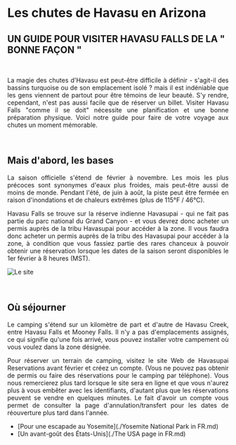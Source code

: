 # Les chutes de Havasu en Arizona

## UN GUIDE POUR VISITER HAVASU FALLS DE LA " BONNE FAÇON " 
&nbsp;

 <p align=justify> La magie des chutes d'Havasu est peut-être difficile à définir - s'agit-il des bassins turquoise ou de son emplacement isolé ? mais il est indéniable que les gens viennent de partout pour être témoins de leur beauté. S'y rendre, cependant, n'est pas aussi facile que de réserver un billet.
Visiter Havasu Falls "comme il se doit" nécessite une planification et une bonne préparation physique. Voici notre guide pour faire de votre voyage aux chutes un moment mémorable. </p> 
 
 &nbsp;
 
## Mais d'abord, les bases 
 
<p align=justify> La saison officielle s'étend de février à novembre. Les mois les plus précoces sont synonymes d'eaux plus froides, mais peut-être aussi de moins de monde. Pendant l'été, de juin à août, la piste peut être fermée en raison d'inondations et de chaleurs extrêmes (plus de 115°F / 46°C). </p> 
 
<p align=justify> Havasu Falls se trouve sur la réserve indienne Havasupai - qui ne fait pas partie du parc national du Grand Canyon - et vous devrez donc acheter un permis auprès de la tribu Havasupai pour accéder à la zone. Il vous faudra donc acheter un permis auprès de la tribu des Havasupai pour accéder à la zone, à condition que vous fassiez partie des rares chanceux à pouvoir obtenir une réservation lorsque les dates de la saison seront disponibles le 1er février à 8 heures (MST). </p>
 
 ![Le site](http://res.cloudinary.com/simpleview/image/upload/v1601421724/clients/utahddm/_44e98418-1aa4-4c03-b426-86e4492f024f.34db028036.jpg)
 
 &nbsp;


## Où séjourner
 
 
 <p align=justify> Le camping s'étend sur un kilomètre de part et d'autre de Havasu Creek, entre Havasu Falls et Mooney Falls. Il n'y a pas d'emplacements assignés, ce qui signifie qu'une fois arrivé, vous pouvez installer votre campement où vous voulez dans la zone désignée. </p> 
 

<p align=justify> Pour réserver un terrain de camping, visitez le site Web de Havasupai Reservations avant février et créez un compte. (Vous ne pouvez pas obtenir de permis ou faire des réservations pour le camping par téléphone). Vous nous remercierez plus tard lorsque le site sera en ligne et que vous n'aurez plus à vous embêter avec les identifiants, d'autant plus que les réservations peuvent se vendre en quelques minutes. Le fait d'avoir un compte vous permet de consulter la page d'annulation/transfert pour les dates de réouverture plus tard dans l'année. </p>


* [Pour une escapade au Yosemite](./Yosemite National Park in FR.md)
* [Un avant-goût des États-Unis](./The USA page in FR.md)
